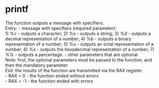 # printf
The function outputs a message with specifiers.  
Entry:  - message with specifiers (required parameter):  
          1) *%c* - outputs a character;
          2) *%s* - outputs a string;
          3) *%d* - outputs a decimal representation of a number;
          4) *%b* - outputs a binary representation of a number;
          5) *%o* - outputs an octal representation of a number;
          6) *%x* - outputs the hexadecimal representation of a number;
          7) *%%* - outputs a percentage.
        - other parameters that are optional  
Note:   first, the optional parameters must be passed to the function, and then the mandatory parameter  
Exit:   the results of the function are transmitted via the RAX register  
        - RAX = 0  - the function ended without errors  
        - RAX = -1 - the function ended with errors

